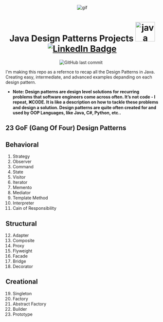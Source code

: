 <p align="center">
<img src="https://media.giphy.com/media/eHp8WR0EOmM1i/giphy.gif" align="center" alt="gif" />
<h1 align="center">Java Design Patterns Projects <a href="https://emoji.gg/emoji/java"><img src="https://cdn3.emoji.gg/emojis/java.png" width="64px" height="64px" alt="java"></a>

<a href="https://www.linkedin.com/in/samar-mansour-4a0580144" /> 
<img src="https://img.shields.io/badge/LinkedIn-blue?style=for-the-badge&logo=linkedin&logoColor=white" alt="LinkedIn Badge"/>
</a>
</h1>
</p>

<p align="center">
    <img src="https://img.shields.io/github/last-commit/samar-mansour/DesignPatternProjects?style=plastic" alt="GitHub last commit">
    <img src="https://img.shields.io/github/forks/samar-mansour/DesignPatternProjects.svg" alt="">
    <img src="https://img.shields.io/github/stars/samar-mansour/DesignPatternProjects.svg" alt="">
</p>

I'm making this repo as a refernce to recap all the Design Patterns in Java.
Creating easy, intermediate, and advanced examples depanding on each design pattern.

- **Note: Design patterns are design level solutions for recurring problems that software engineers come across often. It’s not code - I repeat, ❌CODE. It is like a description on how to tackle these problems and design a solution.
Design patterns are quite often created for and used by OOP Languages, like Java, C#, Python, etc..**

## 23 GoF (Gang Of Four) Design Patterns


## Behavioral
  1. Strategy
  2. Observer
  3. Command
  4. State
  5. Visitor
  6. Iterator
  7. Memento
  8. Mediator
  9. Template Method
  10. Interpreter
  11. Cain of Responsibility

## Structural
  12. Adapter
  13. Composite
  14. Proxy
  15. Flyweight
  16. Facade
  17. Bridge
  18. Decorator
  
## Creational
  19. Singleton
  20. Factory
  21. Abstract Factory
  22. Builder
  23. Prototype
  




